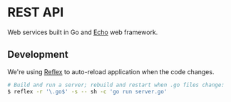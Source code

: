 # REST API

Web services built in Go and [Echo](https://github.com/labstack/echo) web framework.

## Development

We're using [Reflex](https://github.com/cespare/reflex) to auto-reload application when the code changes.

```sh
# Build and run a server; rebuild and restart when .go files change:
$ reflex -r '\.go$' -s -- sh -c 'go run server.go'
```
